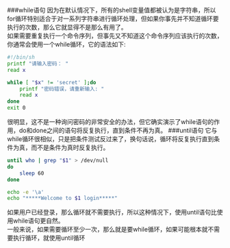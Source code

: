 ###while语句
因为在默认情况下，所有的shell变量值都被认为是字符串，所以for循环特别适合于对一系列字符串进行循环处理，但如果你事先并不知道循环要执行的次数，那么它就显得不是那么有用了。				
如果需要重复执行一个命令序列，但事先又不知道这个命令序列应该执行的次数，你通常会使用一个while循环，它的语法如下:
```bash
#!/bin/sh
printf "请输入密码： "
read x

while [ "$x" != 'secret' ];do
	printf "密码错误，请重新输入: "
	read x
done
exit 0
```
很明显，这不是一种询问密码的非常安全的办法，但它确实演示了while语句的作用，do和done之间的语句将反复执行，直到条件不再为真。
###until语句
它与while循环很相似，只是把条件测试反过来了，换句话说，循环将反复执行直到条件为真，而不是条件为真时反复执行。
```bash
until who | grep "$1" > /dev/null
do 
	sleep 60
done

echo -e '\a'
echo "*****Welcome to $1 login*****"
```
如果用户已经登录，那么循环就不需要执行，所以这种情况下，使用until语句比使用while语句更自然。			
一般来说，如果需要循环至少一次，那么就是要while循环，如果可能根本就不需要执行循环，就使用until循环				
